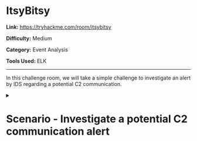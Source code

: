 # ItsyBitsy


**Link:** https://tryhackme.com/room/itsybitsy

**Difficulty:** Medium

**Category:** Event Analysis

**Tools Used:** ELK

-----


In this challenge room, we will take a simple challenge to investigate an alert by IDS regarding a potential C2 communication.


<details close>
<summary> <h1> Scenario - Investigate a potential C2 communication alert</h1></summary>
<be>



## Scenario

During normal SOC monitoring, Analyst John observed an alert on an IDS solution indicating a potential C2 communication from a user Browne from the HR department. A suspicious file was accessed containing a malicious pattern THM:{ ________ }. A week-long HTTP connection logs have been pulled to investigate. Due to limited resources, only the connection logs could be pulled out and are ingested into the connection_logs index in Kibana.

Our task in this room will be to examine the network connection logs of this user, find the link and the content of the file, and answer the questions.


## Answer the questions below

**Q1: How many events were returned for the month of March 2022?**

In the `Discover` tab change the date to `Feb 28, 20022 @ 00:00:00.000` -> `Mar 31, 2022 @ 00:00:00.000`

![Screenshot from 2023-08-17 11-11-28](https://github.com/HelsNetwork/CTF-writeups/assets/87879515/eea6ae77-6f1c-4ca6-93a4-c7c9d9c71d71)


**Q2: What is the IP associated with the suspected user in the logs?**

Click the `source_ip` in the left panel. 

![Screenshot from 2023-08-17 11-19-54](https://github.com/HelsNetwork/CTF-writeups/assets/87879515/02d5f1cb-4497-4c27-bfbf-5dc41e3ce320)


**Q3: The user’s machine used a legit windows binary to download a file from the C2 server. What is the name of the binary?**

Filter by the suspicious IP address we found in the previous question. After that, take a look at the `user_agent` field in one of the logs.

![Screenshot from 2023-08-17 11-48-32](https://github.com/HelsNetwork/CTF-writeups/assets/87879515/d4fbaf9e-ef32-4b0f-bd0b-0baf9a1451ca)


**Q4: The infected machine connected with a famous filesharing site in this period, which also acts as a C2 server used by the malware authors to communicate. What is the name of the filesharing site?**

In the same log document, look for the `host`. 

![Screenshot from 2023-08-17 11-55-38](https://github.com/HelsNetwork/CTF-writeups/assets/87879515/815dc18c-99c1-459c-85b7-248e9eaab33f)


**Q5: What is the full URL of the C2 to which the infected host is connected?**

Again, in the same log document look for the `uri`. add the `uri` to the `host` 

`host/uri`


**Q6: A file was accessed on the filesharing site. What is the name of the file accessed?**


In an HTTP log, the file name isn't explicitly mentioned, but we do have a hint about the file extension. In the GET request, the "resp_mime_types" field has the value "text/plain". This suggests that we're dealing with a .txt file.

To find the filename, we need to dig a bit deeper into the Command and Control (C2) system. Luckily, it's hosted on a public website, so we can simply use a browser to visit it. Viste `Host/uri`

![Screenshot from 2023-08-17 12-20-41](https://github.com/HelsNetwork/CTF-writeups/assets/87879515/f028874d-e317-46cc-9a93-db3ea51f922d)

There we can find the filename and the flag.
</details>
